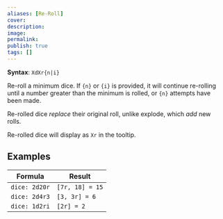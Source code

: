 ```yaml
---
aliases: [Re-Roll]
cover: 
description: 
image: 
permalink: 
publish: true
tags: []
---
```


**Syntax**: `XdXr{n|i}`

Re-roll a minimum dice. If `{n}` or `{i}` is provided, it will continue re-rolling until a number greater than the minimum is rolled, or `{n}` attempts have been made.

Re-rolled dice *replace* their original roll, unlike explode, which *add* new rolls.

Re-rolled dice will display as `Xr` in the tooltip.

## Examples

| Formula       | Result          |
| ------------- | --------------- |
| `dice: 2d20r` | `[7r, 18] = 15` |
| `dice: 2d4r3` | `[3, 3r] = 6`   |
| `dice: 1d2ri` | `[2r] = 2`      |

